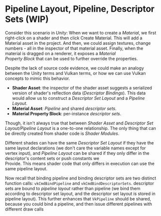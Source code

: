 # Pipeline Layout, Pipeline, Descriptor Sets  (WIP)

Consider this scenario in *Unity*: When we want to create a *Material*, we first right-click on a shader and then click Create Material. This will add a Material asset in the project. And then, we could assign textures, change numbers - all in the inspector of that material asset. Finally, when the material is dragged on a renderer, it exposes a *Material  
Property Block* that can be used to further override the properties.

Despite the lack of source code evidence, we could make an analogy between the Unity terms and Vulkan terms, or how we can use Vulkan concepts to mimic this behavior.

- **Shader Asset**: the inspector of the shader asset suggests a serialized version of shader's reflection data (*Descriptor Bindings*). This data would allow us to construct a *Descriptor Set Layout* and a *Pipeline Layout*.
- **Material Asset**: *Pipeline* and shared *descriptor sets*.
- **Material Property Block**: per-instance *descriptor sets*.

Though, it isn't always true that between *Shader Asset* and *Descriptor Set Layout/Pipeline Layout* is a one-to-one relationship. The only thing that can be directly created from shader code is *Shader Modules*.

Different shades can have the same *Descriptor Set Layout* if they have the same layout declarations (we don't care the variable names except for vertex input), and *Pipeline Layout* can be shared if they only differ in the descriptor's content sets or push constants we  
Provide. This means shader code that only differs in execution can use the same pipeline layout.

Now recall that binding pipeline and binding descriptor sets are two distinct function calls: `vkCmdBindPipeline` and `vkCmdBindDescriptorSets`. descriptor sets are bound to *pipeline layout* rather than pipeline (we bind them according to descriptor set layout, and the descriptor set layout is stored in pipeline layout). This further enhances that `VkPipeline` should be shared, because you could bind a pipeline, and then issue different pipelines with different draw calls